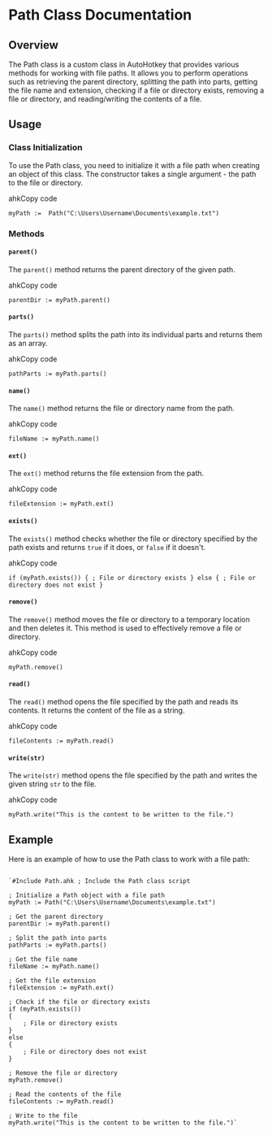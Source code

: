Path Class Documentation
========================

Overview
--------

The Path class is a custom class in AutoHotkey that provides various methods for working with file paths. It allows you to perform operations such as retrieving the parent directory, splitting the path into parts, getting the file name and extension, checking if a file or directory exists, removing a file or directory, and reading/writing the contents of a file.

Usage
-----

### Class Initialization

To use the Path class, you need to initialize it with a file path when creating an object of this class. The constructor takes a single argument - the path to the file or directory.

ahkCopy code

`myPath :=  Path("C:\Users\Username\Documents\example.txt")`

### Methods

#### `parent()`

The `parent()` method returns the parent directory of the given path.

ahkCopy code

`parentDir := myPath.parent()`

#### `parts()`

The `parts()` method splits the path into its individual parts and returns them as an array.

ahkCopy code

`pathParts := myPath.parts()`

#### `name()`

The `name()` method returns the file or directory name from the path.

ahkCopy code

`fileName := myPath.name()`

#### `ext()`

The `ext()` method returns the file extension from the path.

ahkCopy code

`fileExtension := myPath.ext()`

#### `exists()`

The `exists()` method checks whether the file or directory specified by the path exists and returns `true` if it does, or `false` if it doesn't.

ahkCopy code

`if (myPath.exists())
{
    ; File or directory exists
}
else
{
    ; File or directory does not exist
}`

#### `remove()`

The `remove()` method moves the file or directory to a temporary location and then deletes it. This method is used to effectively remove a file or directory.

ahkCopy code

`myPath.remove()`

#### `read()`

The `read()` method opens the file specified by the path and reads its contents. It returns the content of the file as a string.

ahkCopy code

`fileContents := myPath.read()`

#### `write(str)`

The `write(str)` method opens the file specified by the path and writes the given string `str` to the file.

ahkCopy code

`myPath.write("This is the content to be written to the file.")`

Example
-------

Here is an example of how to use the Path class to work with a file path:

```ahk

`#Include Path.ahk ; Include the Path class script

; Initialize a Path object with a file path
myPath := Path("C:\Users\Username\Documents\example.txt")

; Get the parent directory
parentDir := myPath.parent()

; Split the path into parts
pathParts := myPath.parts()

; Get the file name
fileName := myPath.name()

; Get the file extension
fileExtension := myPath.ext()

; Check if the file or directory exists
if (myPath.exists())
{
    ; File or directory exists
}
else
{
    ; File or directory does not exist
}

; Remove the file or directory
myPath.remove()

; Read the contents of the file
fileContents := myPath.read()

; Write to the file
myPath.write("This is the content to be written to the file.")`
 
```

